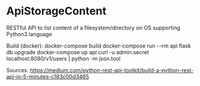 # ApiStorageContent
RESTful API to list content of a filesystem/directory on OS supporting Python3 language

Build (docker):
docker-compose build
docker-compose run --rm api flask db upgrade
docker-compose up api
curl -u admin:secret localhost:8080/v1/users | python -m json.tool

Sources:
https://medium.com/python-rest-api-toolkit/build-a-python-rest-api-in-5-minutes-c183c00d3465
